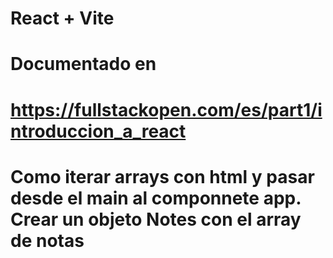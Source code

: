 # React + Vite
# Documentado en 
# https://fullstackopen.com/es/part1/introduccion_a_react

# Como iterar arrays con html y pasar desde el main al componnete app. Crear un objeto Notes con el array de notas